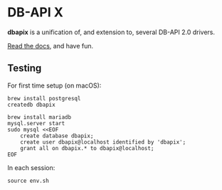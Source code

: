 DB-API X
========

**dbapix** is a unification of, and extension to, several DB-API 2.0 drivers.

[Read the docs](https://mikeboers.github.io/dbapix/), and have fun.


Testing
-------

For first time setup (on macOS):

```
brew install postgresql
createdb dbapix

brew install mariadb
mysql.server start
sudo mysql <<EOF
    create database dbapix;
    create user dbapix@localhost identified by 'dbapix';
    grant all on dbapix.* to dbapix@localhost;
EOF
```

In each session:

```
source env.sh
```
